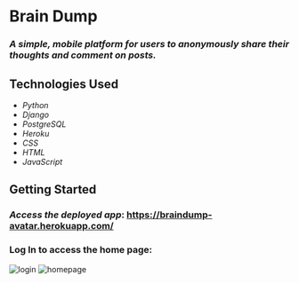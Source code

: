 # Brain Dump

### _A simple, mobile platform for users to anonymously share their thoughts and comment on posts._

## Technologies Used

* _Python_
* _Django_
* _PostgreSQL_
* _Heroku_
* _CSS_
* _HTML_
* _JavaScript_

## Getting Started 

### _Access the deployed app_: https://braindump-avatar.herokuapp.com/

### Log In to access the home page:

![login](https://user-images.githubusercontent.com/111609911/197913850-51290884-a1cc-47e0-93cd-d0c44dc88546.png)
![homepage](https://user-images.githubusercontent.com/111609911/197913862-9d4e983f-2c71-4c9a-8741-9e1487cafef9.png)
